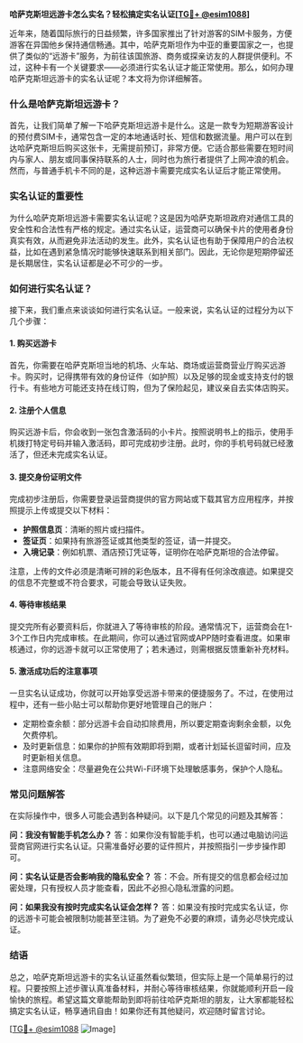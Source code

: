 **哈萨克斯坦远游卡怎么实名？轻松搞定实名认证[[TG💪+ @esim1088](https://t.me/s/esim1088)]**

近年来，随着国际旅行的日益频繁，许多国家推出了针对游客的SIM卡服务，方便游客在异国他乡保持通信畅通。其中，哈萨克斯坦作为中亚的重要国家之一，也提供了类似的“远游卡”服务，为前往该国旅游、商务或探亲访友的人群提供便利。不过，这种卡有一个关键要求——必须进行实名认证才能正常使用。那么，如何办理哈萨克斯坦远游卡的实名认证呢？本文将为你详细解答。

### 什么是哈萨克斯坦远游卡？

首先，让我们简单了解一下哈萨克斯坦远游卡是什么。这是一款专为短期游客设计的预付费SIM卡，通常包含一定的本地通话时长、短信和数据流量。用户可以在到达哈萨克斯坦后购买这张卡，无需提前预订，非常方便。它适合那些需要在短时间内与家人、朋友或同事保持联系的人士，同时也为旅行者提供了上网冲浪的机会。然而，与普通手机卡不同的是，这种远游卡需要完成实名认证后才能正常使用。

### 实名认证的重要性

为什么哈萨克斯坦远游卡需要实名认证呢？这是因为哈萨克斯坦政府对通信工具的安全性和合法性有严格的规定。通过实名认证，运营商可以确保卡片的使用者身份真实有效，从而避免非法活动的发生。此外，实名认证也有助于保障用户的合法权益，比如在遇到紧急情况时能够快速联系到相关部门。因此，无论你是短期停留还是长期居住，实名认证都是必不可少的一步。

### 如何进行实名认证？

接下来，我们重点来谈谈如何进行实名认证。一般来说，实名认证的过程分为以下几个步骤：

#### 1. 购买远游卡

首先，你需要在哈萨克斯坦当地的机场、火车站、商场或运营商营业厅购买远游卡。购买时，记得携带有效的身份证件（如护照）以及足够的现金或支持支付的银行卡。有些地方可能还支持在线订购，但为了保险起见，建议亲自去实体店购买。

#### 2. 注册个人信息

购买远游卡后，你会收到一张包含激活码的小卡片。按照说明书上的指示，使用手机拨打特定号码并输入激活码，即可完成初步注册。此时，你的手机号码就已经激活了，但还未完成实名认证。

#### 3. 提交身份证明文件

完成初步注册后，你需要登录运营商提供的官方网站或下载其官方应用程序，并按照提示上传或提交以下材料：

- **护照信息页**：清晰的照片或扫描件。
- **签证页**：如果持有旅游签证或其他类型的签证，请一并提交。
- **入境记录**：例如机票、酒店预订凭证等，证明你在哈萨克斯坦的合法停留。

注意，上传的文件必须是清晰可辨的彩色版本，且不得有任何涂改痕迹。如果提交的信息不完整或不符合要求，可能会导致认证失败。

#### 4. 等待审核结果

提交完所有必要资料后，你就进入了等待审核的阶段。通常情况下，运营商会在1-3个工作日内完成审核。在此期间，你可以通过官网或APP随时查看进度。如果审核通过，你的远游卡就可以正常使用了；若未通过，则需根据反馈重新补充材料。

#### 5. 激活成功后的注意事项

一旦实名认证成功，你就可以开始享受远游卡带来的便捷服务了。不过，在使用过程中，还有一些小贴士可以帮助你更好地管理自己的账户：

- 定期检查余额：部分远游卡会自动扣除费用，所以要定期查询剩余金额，以免欠费停机。
- 及时更新信息：如果你的护照有效期即将到期，或者计划延长逗留时间，应及时更新相关信息。
- 注意网络安全：尽量避免在公共Wi-Fi环境下处理敏感事务，保护个人隐私。

### 常见问题解答

在实际操作中，很多人可能会遇到各种疑问。以下是几个常见的问题及其解答：

**问：我没有智能手机怎么办？**
答：如果你没有智能手机，也可以通过电脑访问运营商官网进行实名认证。只需准备好必要的证件照片，并按照指引一步步操作即可。

**问：实名认证是否会影响我的隐私安全？**
答：不会。所有提交的信息都会经过加密处理，只有授权人员才能查看，因此不必担心隐私泄露的问题。

**问：如果我没有按时完成实名认证会怎样？**
答：如果没有按时完成实名认证，你的远游卡可能会被限制功能甚至注销。为了避免不必要的麻烦，请务必尽快完成认证。

### 结语

总之，哈萨克斯坦远游卡的实名认证虽然看似繁琐，但实际上是一个简单易行的过程。只要按照上述步骤认真准备材料，并耐心等待审核结果，你就能顺利开启一段愉快的旅程。希望这篇文章能帮助到即将前往哈萨克斯坦的朋友，让大家都能轻松搞定实名认证，畅享通讯自由！如果你还有其他疑问，欢迎随时留言讨论。

[[TG💪+ @esim1088](https://t.me/s/esim1088) ![Image](https://i.postimg.cc/4NQfJmqS/Snipaste-2025-05-13-00-14-12.png)]